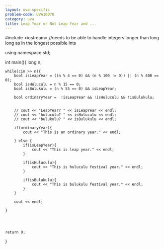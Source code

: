 ```yaml
---
layout: uva-specific
problem-code: UVA10070
category: uva
title: Leap Year or Not Leap Year and ...
---
```


#include &lt;iostream&gt;
//needs to be able to handle integers longer than long long as in the longest possible ints

using namespace std;

int main(){
	long n; 

	while(cin >> n){
		bool isLeapYear = ((n % 4 == 0) && (n % 100 != 0)) || (n % 400 == 0);
		bool isHuluculu = n % 15 == 0;
		bool isBulukulu = (n % 55 == 0) && isLeapYear;

		bool ordinaryYear =  !isLeapYear && !isHuluculu && !isBulukulu; 


		// cout << "LeapYear? " << isLeapYear << endl;
		// cout << "huluculu? " << isHuluculu << endl;
		// cout << "bulukulu? " << isBulukulu << endl;

		if(ordinaryYear){
			cout << "This is an ordinary year." << endl;

		} else {
			if(isLeapYear){
				cout << "This is leap year." << endl;
			} 

			if(isHuluculu){
				cout << "This is huluculu festival year." << endl;
			}

			if(isBulukulu){
				cout << "This is bulukulu festival year." << endl;
			}
		}

		cout << endl;

	}




	return 0;


}